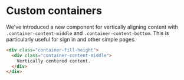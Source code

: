 # Custom containers
We've introduced a new component for vertically aligning content with `.container-content-middle` and `.container-content-bottom`. This is particularly useful for sign in and other simple pages.

```html
<div class="container-fill-height">
  <div class="container-content-middle">
    Vertically centered content.
  </div>
</div>
```
